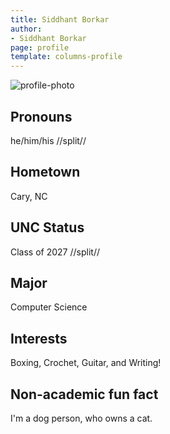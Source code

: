 ```yaml
---
title: Siddhant Borkar
author:
- Siddhant Borkar
page: profile
template: columns-profile
---
```


![profile-photo](../../../static/profile-photos/sborkar.png)

## Pronouns
he/him/his
//split//


## Hometown
Cary, NC

## UNC Status
Class of 2027
//split//

## Major
Computer Science

## Interests
Boxing, Crochet, Guitar, and Writing!

## Non-academic fun fact
I'm a dog person, who owns a cat.